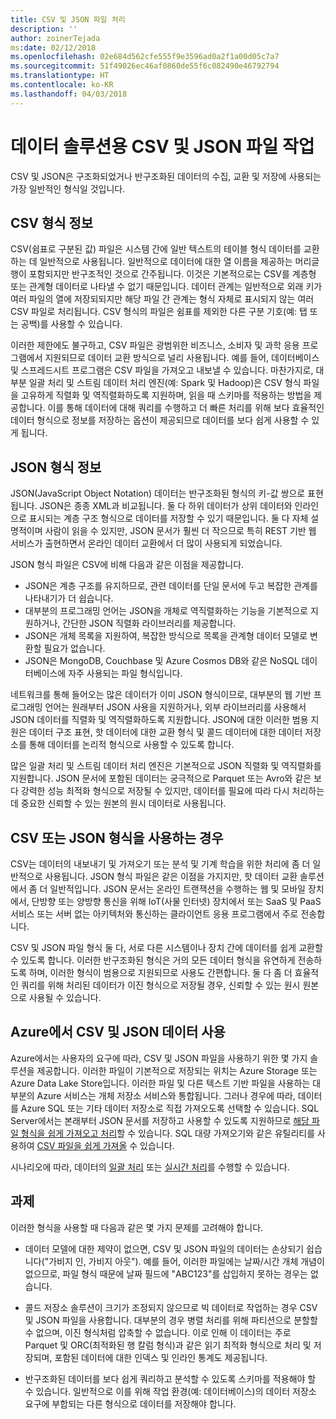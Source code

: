 ```yaml
---
title: CSV 및 JSON 파일 처리
description: ''
author: zoinerTejada
ms:date: 02/12/2018
ms.openlocfilehash: 02e684d562cfe555f9e3596ad0a2f1a00d05c7a7
ms.sourcegitcommit: 51f49026ec46af0860de55f6c082490e46792794
ms.translationtype: HT
ms.contentlocale: ko-KR
ms.lasthandoff: 04/03/2018
---
```

# <a name="working-with-csv-and-json-files-for-data-solutions"></a>데이터 솔루션용 CSV 및 JSON 파일 작업

CSV 및 JSON은 구조화되었거나 반구조화된 데이터의 수집, 교환 및 저장에 사용되는 가장 일반적인 형식일 것입니다. 

## <a name="about-csv-format"></a>CSV 형식 정보

CSV(쉼표로 구분된 값) 파일은 시스템 간에 일반 텍스트의 테이블 형식 데이터를 교환하는 데 일반적으로 사용됩니다. 일반적으로 데이터에 대한 열 이름을 제공하는 머리글 행이 포함되지만 반구조적인 것으로 간주됩니다. 이것은 기본적으로는 CSV를 계층형 또는 관계형 데이터로 나타낼 수 없기 때문입니다. 데이터 관계는 일반적으로 외래 키가 여러 파일의 열에 저장되되지만 해당 파일 간 관계는 형식 자체로 표시되지 않는 여러 CSV 파일로 처리됩니다. CSV 형식의 파일은 쉼표를 제외한 다른 구분 기호(예: 탭 또는 공백)를 사용할 수 있습니다.

이러한 제한에도 불구하고, CSV 파일은 광범위한 비즈니스, 소비자 및 과학 응용 프로그램에서 지원되므로 데이터 교환 방식으로 널리 사용됩니다. 예를 들어, 데이터베이스 및 스프레드시트 프로그램은 CSV 파일을 가져오고 내보낼 수 있습니다. 마찬가지로, 대부분 일괄 처리 및 스트림 데이터 처리 엔진(예: Spark 및 Hadoop)은 CSV 형식 파일을 고유하게 직렬화 및 역직렬화하도록 지원하며, 읽을 때 스키마를 적용하는 방법을 제공합니다. 이를 통해 데이터에 대해 쿼리를 수행하고 더 빠른 처리를 위해 보다 효율적인 데이터 형식으로 정보를 저장하는 옵션이 제공되므로 데이터를 보다 쉽게 사용할 수 있게 됩니다.

## <a name="about-json-format"></a>JSON 형식 정보

JSON(JavaScript Object Notation) 데이터는 반구조화된 형식의 키-값 쌍으로 표현됩니다. JSON은 종종 XML과 비교됩니다. 둘 다 하위 데이터가 상위 데이터와 인라인으로 표시되는 계층 구조 형식으로 데이터를 저장할 수 있기 때문입니다. 둘 다 자체 설명적이며 사람이 읽을 수 있지만, JSON 문서가 훨씬 더 작으므로 특히 REST 기반 웹 서비스가 출현하면서 온라인 데이터 교환에서 더 많이 사용되게 되었습니다. 

JSON 형식 파일은 CSV에 비해 다음과 같은 이점을 제공합니다.

* JSON은 계층 구조를 유지하므로, 관련 데이터를 단일 문서에 두고 복잡한 관계를 나타내기가 더 쉽습니다.
* 대부분의 프로그래밍 언어는 JSON을 개체로 역직렬화하는 기능을 기본적으로 지원하거나, 간단한 JSON 직렬화 라이브러리를 제공합니다.
* JSON은 개체 목록을 지원하여, 복잡한 방식으로 목록을 관계형 데이터 모델로 변환할 필요가 없습니다.
* JSON은 MongoDB, Couchbase 및 Azure Cosmos DB와 같은 NoSQL 데이터베이스에 자주 사용되는 파일 형식입니다.

네트워크를 통해 들어오는 많은 데이터가 이미 JSON 형식이므로, 대부분의 웹 기반 프로그래밍 언어는 원래부터 JSON 사용을 지원하거나, 외부 라이브러리를 사용해서 JSON 데이터를 직렬화 및 역직렬화하도록 지원합니다. JSON에 대한 이러한 범용 지원은 데이터 구조 표현, 핫 데이터에 대한 교환 형식 및 콜드 데이터에 대한 데이터 저장소를 통해 데이터를 논리적 형식으로 사용할 수 있도록 합니다.

많은 일괄 처리 및 스트림 데이터 처리 엔진은 기본적으로 JSON 직렬화 및 역직렬화를 지원합니다. JSON 문서에 포함된 데이터는 궁극적으로 Parquet 또는 Avro와 같은 보다 강력한 성능 최적화 형식으로 저장될 수 있지만, 데이터를 필요에 따라 다시 처리하는 데 중요한 신뢰할 수 있는 원본의 원시 데이터로 사용됩니다.

## <a name="when-to-use-csv-or-json-formats"></a>CSV 또는 JSON 형식을 사용하는 경우

CSV는 데이터의 내보내기 및 가져오기 또는 분석 및 기계 학습을 위한 처리에 좀 더 일반적으로 사용됩니다. JSON 형식 파일은 같은 이점을 가지지만, 핫 데이터 교환 솔루션에서 좀 더 일반적입니다. JSON 문서는 온라인 트랜잭션을 수행하는 웹 및 모바일 장치에서, 단방향 또는 양방향 통신을 위해 IoT(사물 인터넷) 장치에서 또는 SaaS 및 PaaS 서비스 또는 서버 없는 아키텍처와 통신하는 클라이언트 응용 프로그램에서 주로 전송합니다. 

CSV 및 JSON 파일 형식 둘 다, 서로 다른 시스템이나 장치 간에 데이터를 쉽게 교환할 수 있도록 합니다. 이러한 반구조화된 형식은 거의 모든 데이터 형식을 유연하게 전송하도록 하며, 이러한 형식이 범용으로 지원되므로 사용도 간편합니다. 둘 다 좀 더 효율적인 쿼리를 위해 처리된 데이터가 이진 형식으로 저장될 경우, 신뢰할 수 있는 원시 원본으로 사용될 수 있습니다. 

## <a name="working-with-csv-and-json-data-in-azure"></a>Azure에서 CSV 및 JSON 데이터 사용

Azure에서는 사용자의 요구에 따라, CSV 및 JSON 파일을 사용하기 위한 몇 가지 솔루션을 제공합니다. 이러한 파일이 기본적으로 저장되는 위치는 Azure Storage 또는 Azure Data Lake Store입니다. 이러한 파일 및 다른 텍스트 기반 파일을 사용하는 대부분의 Azure 서비스는 개체 저장소 서비스와 통합됩니다. 그러나 경우에 따라, 데이터를 Azure SQL 또는 기타 데이터 저장소로 직접 가져오도록 선택할 수 있습니다. SQL Server에서는 본래부터 JSON 문서를 저장하고 사용할 수 있도록 지원하므로 [해당 파일 형식을 쉽게 가져오고 처리](/sql/relational-databases/json/import-json-documents-into-sql-server)할 수 있습니다. SQL 대량 가져오기와 같은 유틸리티를 사용하여 [CSV 파일을 쉽게 가져올](/sql/relational-databases/json/import-json-documents-into-sql-server) 수 있습니다.

시나리오에 따라, 데이터의 [일괄 처리](../big-data/batch-processing.md) 또는 [실시간 처리](../big-data/real-time-processing.md)를 수행할 수 있습니다.

## <a name="challenges"></a>과제

이러한 형식을 사용할 때 다음과 같은 몇 가지 문제를 고려해야 합니다.

* 데이터 모델에 대한 제약이 없으면, CSV 및 JSON 파일의 데이터는 손상되기 쉽습니다("가비지 인, 가비지 아웃"). 예를 들어, 이러한 파일에는 날짜/시간 개체 개념이 없으므로, 파일 형식 때문에 날짜 필드에 "ABC123"를 삽입하지 못하는 경우는 없습니다.

* 콜드 저장소 솔루션이 크기가 조정되지 않으므로 빅 데이터로 작업하는 경우 CSV 및 JSON 파일을 사용합니다. 대부분의 경우 병렬 처리를 위해 파티션으로 분할할 수 없으며, 이진 형식처럼 압축할 수 없습니다. 이로 인해 이 데이터는 주로 Parquet 및 ORC(최적화된 행 칼럼 형식)과 같은 읽기 최적화 형식으로 처리 및 저장되며, 포함된 데이터에 대한 인덱스 및 인라인 통계도 제공됩니다.

* 반구조화된 데이터를 보다 쉽게 쿼리하고 분석할 수 있도록 스키마를 적용해야 할 수 있습니다. 일반적으로 이를 위해 작업 환경(예: 데이터베이스)의 데이터 저장소 요구에 부합되는 다른 형식으로 데이터를 저장해야 합니다.


